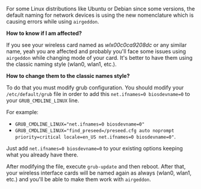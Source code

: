 For some Linux distributions like Ubuntu or Debian since some versions, the default naming for network devices is using the new nomenclature which is causing errors while using `airgeddon`.

__How to know if I am affected?__

If you see your wireless card named as _wlx00c0ca9208dc_ or any similar name, yeah you are affected and probably you'll face some issues using `airgeddon` while changing mode of your card. It's better to have them using the classic naming style (wlan0, wlan1, etc.).

__How to change them to the classic names style?__

To do that you must modify grub configuration. You should modify your `/etc/default/grub` file in order to add this `net.ifnames=0 biosdevname=0` to your `GRUB_CMDLINE_LINUX` line.

For example:
 - `GRUB_CMDLINE_LINUX="net.ifnames=0 biosdevname=0"`
 - `GRUB_CMDLINE_LINUX="find_preseed=/preseed.cfg auto noprompt priority=critical locale=en_US net.ifnames=0 biosdevname=0"`.

Just add `net.ifnames=0 biosdevname=0` to your existing options keeping what you already have there.

After modifying the file, execute `grub-update` and then reboot. After that, your wireless interface cards will be named again as always (wlan0, wlan1, etc.) and you'll be able to make them work with `airgeddon`.
